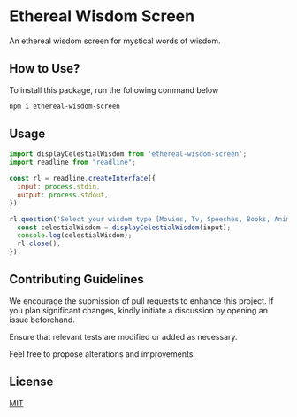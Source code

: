 # Ethereal Wisdom Screen

An ethereal wisdom screen for mystical words of wisdom.

## How to Use?

To install this package, run the following command below

```bash
npm i ethereal-wisdom-screen
```

## Usage

```javascript
import displayCelestialWisdom from 'ethereal-wisdom-screen';
import readline from "readline";

const rl = readline.createInterface({
  input: process.stdin,
  output: process.stdout,
});

rl.question('Select your wisdom type [Movies, Tv, Speeches, Books, Anime, Lyrics, Sports]: ', (input) => {
  const celestialWisdom = displayCelestialWisdom(input);
  console.log(celestialWisdom);
  rl.close();
});
```

## Contributing Guidelines

We encourage the submission of pull requests to enhance this project. If you plan significant changes, kindly initiate a discussion by opening an issue beforehand.

Ensure that relevant tests are modified or added as necessary.

Feel free to propose alterations and improvements.

## License

[MIT](https://choosealicense.com/licenses/mit/)